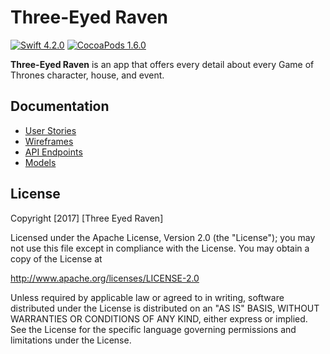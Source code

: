 # Three-Eyed Raven

[![Swift 4.2.0](https://img.shields.io/badge/Swift-4.2.0-orange.svg)](https://github.com/apple/swift)
[![CocoaPods 1.6.0](https://img.shields.io/badge/pod-1.6.0-blue.svg)](https://github.com/CocoaPods/CocoaPods)

**Three-Eyed Raven** is an app that offers every detail about every Game of Thrones character, house, and event.

## Documentation
- [User Stories](Documents/UserStories.md)
- [Wireframes](Wireframe/wireframe.jpg)
- [API Endpoints](Documents/Endpoints.md)
- [Models](Documents/Models.md)

## License

Copyright [2017] [Three Eyed Raven]

Licensed under the Apache License, Version 2.0 (the "License");
you may not use this file except in compliance with the License.
You may obtain a copy of the License at

http://www.apache.org/licenses/LICENSE-2.0

Unless required by applicable law or agreed to in writing, software
distributed under the License is distributed on an "AS IS" BASIS,
WITHOUT WARRANTIES OR CONDITIONS OF ANY KIND, either express or implied.
See the License for the specific language governing permissions and
limitations under the License.
